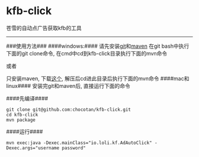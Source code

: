 kfb-click
=========

苍雪的自动点广告获取kfb的工具

---------

###使用方法###
####windows:####
请先安装[git](http://git-scm.com/)和[maven](http://maven.apache.org/)
在git bash中执行下面的git clone命令, 在cmd中cd到kfb-click目录执行下面的mvn命令

或者

只安装maven, 下载[这个](https://github.com/chocotan/kfb-click/archive/master.zip), 解压后cd进此目录后执行下面的mvn命令
####mac和linux####
安装完git和maven后, 直接运行下面的命令

####先编译####
```
git clone git@github.com:chocotan/kfb-click.git
cd kfb-click
mvn package
```

####运行####

```
mvn exec:java -Dexec.mainClass="io.loli.kf.AdAutoClick" -Dexec.args="username password"
```
